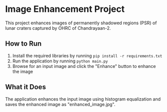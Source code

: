 # Image Enhancement Project

This project enhances images of permanently shadowed regions (PSR) of lunar craters captured by OHRC of Chandrayaan-2.

## How to Run

1. Install the required libraries by running `pip install -r requirements.txt`
2. Run the application by running `python main.py`
3. Browse for an input image and click the "Enhance" button to enhance the image

## What it Does

The application enhances the input image using histogram equalization and saves the enhanced image as "enhanced_image.jpg".